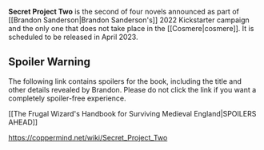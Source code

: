 **Secret Project Two** is the second of four novels announced as part of [[Brandon Sanderson\|Brandon Sanderson's]] 2022 Kickstarter campaign and the only one that does not take place in the [[Cosmere\|cosmere]]. It is scheduled to be released in April 2023.

## Spoiler Warning
The following link contains spoilers for the book, including the title and other details revealed by Brandon. Please do not click the link if you want a completely spoiler-free experience.

[[The Frugal Wizard's Handbook for Surviving Medieval England\|SPOILERS AHEAD]]


https://coppermind.net/wiki/Secret_Project_Two